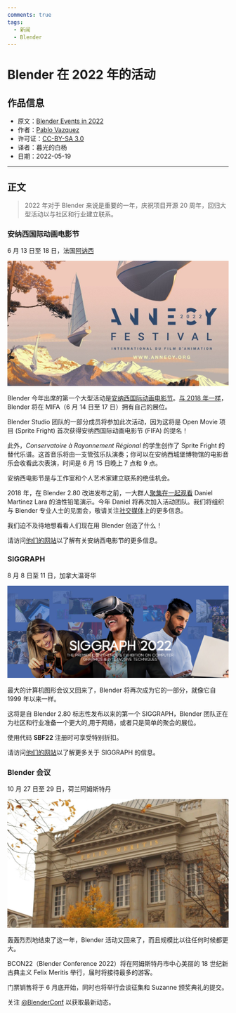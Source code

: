 ```yaml
---
comments: true
tags:
  - 新闻
  - Blender
---
```


# Blender 在 2022 年的活动

## 作品信息

- 原文：[Blender Events in 2022](https://www.blender.org/news/blender-events-in-2022/)
- 作者：[Pablo Vazquez](https://www.blender.org/author/venomgfx/)
- 许可证：[CC-BY-SA 3.0](https://creativecommons.org/licenses/by-sa/3.0/)
- 译者：暮光的白杨
- 日期：2022-05-19

----

## 正文

>2022 年对于 Blender 来说是重要的一年，庆祝项目开源 20 周年，回归大型活动以与社区和行业建立联系。

### 安纳西国际动画电影节

6 月 13 日至 18 日，法国[阿讷西](https://zh.wikipedia.org/wiki/%E5%AE%89%E9%8C%AB)

![01](./images/2022-05/annecy.jpg)

Blender 今年出席的第一个大型活动是[安纳西国际动画电影节](https://www.annecy.org/home)。[与 2018 年一样](https://www.blender.org/press/blender-at-annecy-2018/)，Blender 将在 MIFA（6 月 14 日至 17 日）拥有自己的展位。

Blender Studio 团队的一部分成员将参加此次活动，因为这将是 Open Movie 项目 (Sprite Fright) 首次获得安纳西国际动画电影节 (FIFA) 的提名！

此外，*Conservatoire à Rayonnement Régional* 的学生创作了 Sprite Fright 的替代乐谱。这首音乐将由一支管弦乐队演奏；你可以在安纳西城堡博物馆的电影音乐会收看此次表演，时间是 6 月 15 日晚上 7 点和 9 点。

安纳西电影节是与工作室和个人艺术家建立联系的绝佳机会。

2018 年，在 Blender 2.80 改进发布之前，一大群人[聚集在一起观看](https://www.youtube.com/watch?v=23m0eG1Qr1c) Daniel Martinez Lara 的油性铅笔演示。今年 Daniel 将再次加入活动团队。我们将组织与 Blender 专业人士的见面会，敬请关注[社交媒体](https://twitter.com/blender)上的更多信息。

我们迫不及待地想看看人们现在用 Blender 创造了什么！

请访问[他们的网站](https://www.annecy.org/)以了解有关安纳西电影节的更多信息。

### SIGGRAPH

8 月 8 日至 11 日，加拿大温哥华

![02](./images/2022-05/siggraph2022.jpg)

最大的计算机图形会议又回来了，Blender 将再次成为它的一部分，就像它自 1999 年以来一样。

这将是自 Blender 2.80 标志性发布以来的第一个 SIGGRAPH，Blender 团队正在为社区和行业准备一个更大的,用于网络，或者只是简单的聚会的展位。

使用代码 **SBF22** 注册时可享受特别折扣。

请访问[他们的网站](https://s2022.siggraph.org/)以了解更多关于 SIGGRAPH 的信息。

### Blender 会议

10 月 27 日至 29 日，荷兰阿姆斯特丹

![03](./images/2022-05/felix.jpg)

轰轰烈烈地结束了这一年，Blender 活动又回来了，而且规模比以往任何时候都更大。

BCON22（Blender Conference 2022）将在阿姆斯特丹市中心美丽的 18 世纪新古典主义 Felix Meritis 举行，届时将接待最多的游客。

门票销售将于 6 月底开始，同时也将举行会谈征集和 Suzanne 颁奖典礼的提交。

关注 [@BlenderConf](https://twitter.com/BlenderConf) 以获取最新动态。